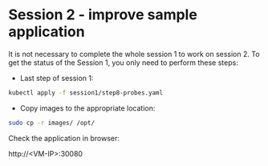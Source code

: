 # Session 2 - improve sample application

It is not necessary to complete the whole session 1 to work on session 2.
To get the status of the Session 1, you only need to perform these steps:

* Last step of session 1:
```sh
kubectl apply -f session1/step8-probes.yaml
```

* Copy images to the appropriate location:
```sh
sudo cp -r images/ /opt/
```

Check the application in browser:

http://\<VM-IP>:30080


